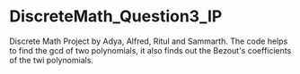 # DiscreteMath_Question3_IP
Discrete Math Project by Adya, Alfred, Ritul and Sammarth.
The code helps to find the gcd of two polynomials, it also finds out the Bezout's coefficients of the twi polynomials.
